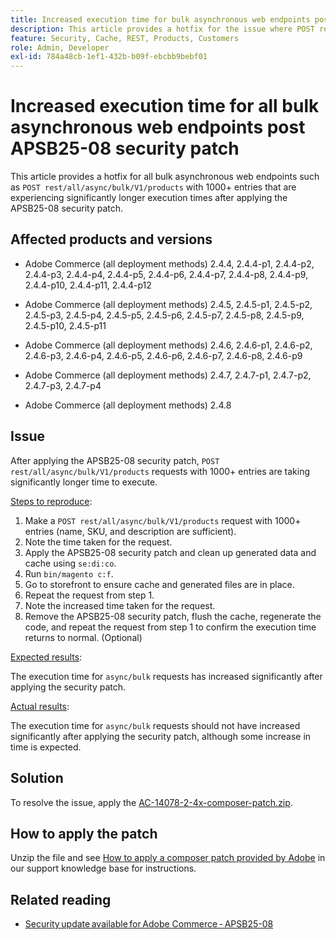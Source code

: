 ```yaml
---
title: Increased execution time for bulk asynchronous web endpoints post APSB25-08 security patch
description: This article provides a hotfix for the issue where POST rest/all/async/bulk/V1/products requests for 1000+ entries experience significantly increased execution time after applying the APSB25-08 security patch.
feature: Security, Cache, REST, Products, Customers
role: Admin, Developer
exl-id: 784a48cb-1ef1-432b-b09f-ebcbb9bebf01
---
```

# Increased execution time for all bulk asynchronous web endpoints post APSB25-08 security patch

This article provides a hotfix for all bulk asynchronous web endpoints such as `POST rest/all/async/bulk/V1/products` with 1000+ entries that are experiencing significantly longer execution times after applying the APSB25-08 security patch.

## Affected products and versions

* Adobe Commerce (all deployment methods) 2.4.4, 2.4.4-p1, 2.4.4-p2, 2.4.4-p3, 2.4.4-p4, 2.4.4-p5, 2.4.4-p6, 2.4.4-p7, 2.4.4-p8, 2.4.4-p9, 2.4.4-p10, 2.4.4-p11, 2.4.4-p12

* Adobe Commerce (all deployment methods) 2.4.5, 2.4.5-p1, 2.4.5-p2, 2.4.5-p3, 2.4.5-p4, 2.4.5-p5, 2.4.5-p6, 2.4.5-p7, 2.4.5-p8, 2.4.5-p9, 2.4.5-p10, 2.4.5-p11

* Adobe Commerce (all deployment methods) 2.4.6, 2.4.6-p1, 2.4.6-p2, 2.4.6-p3, 2.4.6-p4, 2.4.6-p5, 2.4.6-p6, 2.4.6-p7, 2.4.6-p8, 2.4.6-p9

* Adobe Commerce (all deployment methods) 2.4.7, 2.4.7-p1, 2.4.7-p2, 2.4.7-p3, 2.4.7-p4

* Adobe Commerce (all deployment methods) 2.4.8

## Issue

After applying the APSB25-08 security patch, `POST rest/all/async/bulk/V1/products` requests with 1000+ entries are taking significantly longer time to execute.

<u>Steps to reproduce</u>:

1. Make a `POST rest/all/async/bulk/V1/products` request with 1000+ entries (name, SKU, and description are sufficient).
1. Note the time taken for the request.
1. Apply the APSB25-08 security patch and clean up generated data and cache using `se:di:co`.
1. Run `bin/magento c:f`.
1. Go to storefront to ensure cache and generated files are in place.
1. Repeat the request from step 1.
1. Note the increased time taken for the request.
1. Remove the APSB25-08 security patch, flush the cache, regenerate the code, and repeat the request from step 1 to confirm the execution time returns to normal. (Optional)

<u>Expected results</u>:

The execution time for `async/bulk` requests has increased significantly after applying the security patch.

<u>Actual results</u>:

The execution time for `async/bulk` requests should not have increased significantly after applying the security patch, although some increase in time is expected.

## Solution

To resolve the issue, apply the [AC-14078-2-4x-composer-patch.zip](assets/AC-14078-2-4x-composer-patch.zip).

## How to apply the patch

Unzip the file and see [How to apply a composer patch provided by Adobe](https://experienceleague.adobe.com/docs/commerce-knowledge-base/kb/how-to/how-to-apply-a-composer-patch-provided-by-magento.html) in our support knowledge base for instructions.

## Related reading

* [Security update available for Adobe Commerce - APSB25-08](/help/troubleshooting/known-issues-patches-attached/security-update-available-for-adobe-commerce-apsb25-08.md)
